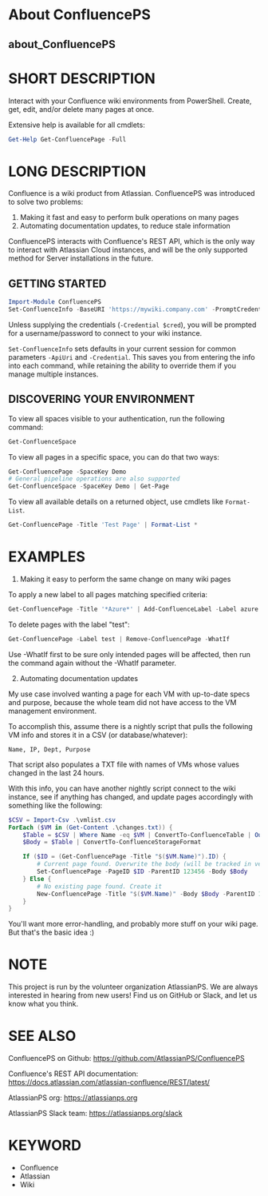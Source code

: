﻿---
locale: en-US
layout: documentation
permalink: /docs/ConfluencePS/About_ConfluencePS/
---

# About ConfluencePS
## about_ConfluencePS

# SHORT DESCRIPTION
Interact with your Confluence wiki environments from PowerShell.
Create, get, edit, and/or delete many pages at once.

Extensive help is available for all cmdlets:
```powershell
Get-Help Get-ConfluencePage -Full
```

# LONG DESCRIPTION
Confluence is a wiki product from Atlassian. ConfluencePS was introduced to solve two problems:

1. Making it fast and easy to perform bulk operations on many pages
2. Automating documentation updates, to reduce stale information

ConfluencePS interacts with Confluence's REST API, which is the only way
to interact with Atlassian Cloud instances, and will be the only supported
method for Server installations in the future.

## GETTING STARTED
```powershell
Import-Module ConfluencePS
Set-ConfluenceInfo -BaseURI 'https://mywiki.company.com' -PromptCredentials
```

Unless supplying the credentials (`-Credential $cred`), you will be
prompted for a username/password to connect to your wiki instance.

`Set-ConfluenceInfo` sets defaults in your current session for common parameters
`-ApiUri` and `-Credential`. This saves you from entering the info into each command,
while retaining the ability to override them if you manage multiple instances.

## DISCOVERING YOUR ENVIRONMENT
To view all spaces visible to your authentication, run the following command:
```powershell
Get-ConfluenceSpace
```

To view all pages in a specific space, you can do that two ways:
```powershell
Get-ConfluencePage -SpaceKey Demo
# General pipeline operations are also supported
Get-ConfluenceSpace -SpaceKey Demo | Get-Page
```

To view all available details on a returned object, use cmdlets like `Format-List`.
```powershell
Get-ConfluencePage -Title 'Test Page' | Format-List *
```

# EXAMPLES
1. Making it easy to perform the same change on many wiki pages

To apply a new label to all pages matching specified criteria:
```powershell
Get-ConfluencePage -Title '*Azure*' | Add-ConfluenceLabel -Label azure
```

To delete pages with the label "test":
```powershell
Get-ConfluencePage -Label test | Remove-ConfluencePage -WhatIf
```

Use -WhatIf first to be sure only intended pages will be affected,
then run the command again without the -WhatIf parameter.

2. Automating documentation updates

My use case involved wanting a page for each VM with up-to-date specs and purpose,
because the whole team did not have access to the VM management environment.

To accomplish this, assume there is a nightly script that pulls the following
VM info and stores it in a CSV (or database/whatever):
```
Name, IP, Dept, Purpose
```

That script also populates a TXT file with names of VMs whose values
changed in the last 24 hours.

With this info, you can have another nightly script connect to the wiki
instance, see if anything has changed, and update pages accordingly with
something like the following:
```powershell
$CSV = Import-Csv .\vmlist.csv
ForEach ($VM in (Get-Content .\changes.txt)) {
    $Table = $CSV | Where Name -eq $VM | ConvertTo-ConfluenceTable | Out-String
    $Body = $Table | ConvertTo-ConfluenceStorageFormat

    If ($ID = (Get-ConfluencePage -Title "$($VM.Name)").ID) {
        # Current page found. Overwrite the body (will be tracked in version history)
        Set-ConfluencePage -PageID $ID -ParentID 123456 -Body $Body
    } Else {
        # No existing page found. Create it
        New-ConfluencePage -Title "$($VM.Name)" -Body $Body -ParentID 123456
    }
}
```

You'll want more error-handling, and probably more stuff on your wiki page.
But that's the basic idea :)

# NOTE
This project is run by the volunteer organization AtlassianPS.
We are always interested in hearing from new users!
Find us on GitHub or Slack, and let us know what you think.

# SEE ALSO
ConfluencePS on Github: https://github.com/AtlassianPS/ConfluencePS

Confluence's REST API documentation: https://docs.atlassian.com/atlassian-confluence/REST/latest/

AtlassianPS org: https://atlassianps.org

AtlassianPS Slack team: https://atlassianps.org/slack

# KEYWORD
- Confluence
- Atlassian
- Wiki

